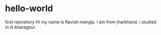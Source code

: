 # hello-world
first repository
Hi my name is Ravish mangla. i am from jharkhand. i studied in iit kharagpur.
